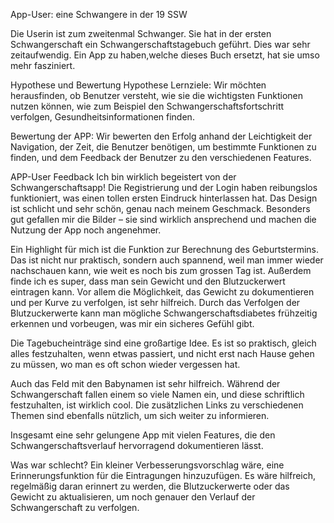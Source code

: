 App-User: eine Schwangere in der 19 SSW

Die Userin ist zum zweitenmal Schwanger. Sie hat in der ersten Schwangerschaft ein Schwangerschaftstagebuch geführt. Dies war sehr zeitaufwendig. 
Ein App zu haben,welche dieses Buch ersetzt, hat sie umso mehr fasziniert. 


Hypothese und Bewertung
Hypothese Lernziele: Wir möchten herausfinden, ob Benutzer versteht, wie sie die wichtigsten Funktionen nutzen können, wie zum Beispiel den Schwangerschaftsfortschritt verfolgen, Gesundheitsinformationen finden.

Bewertung der APP: Wir bewerten den Erfolg anhand der Leichtigkeit der Navigation, der Zeit, die Benutzer benötigen, um bestimmte Funktionen zu finden, und dem Feedback der Benutzer zu den verschiedenen Features.

APP-User Feedback
Ich bin wirklich begeistert von der Schwangerschaftsapp! Die Registrierung und der Login haben reibungslos funktioniert, was einen tollen ersten Eindruck hinterlassen hat. Das Design ist schlicht und sehr schön, genau nach meinem Geschmack. Besonders gut gefallen mir die Bilder – sie sind wirklich ansprechend und machen die Nutzung der App noch angenehmer.

Ein Highlight für mich ist die Funktion zur Berechnung des Geburtstermins. Das ist nicht nur praktisch, sondern auch spannend, weil man immer wieder nachschauen kann, wie weit es noch bis zum grossen Tag ist. Außerdem finde ich es super, dass man sein Gewicht und den Blutzuckerwert eintragen kann. Vor allem die Möglichkeit, das Gewicht zu dokumentieren und per Kurve zu verfolgen, ist sehr hilfreich. Durch das Verfolgen der Blutzuckerwerte kann man mögliche Schwangerschaftsdiabetes frühzeitig erkennen und vorbeugen, was mir ein sicheres Gefühl gibt.

Die Tagebucheinträge sind eine großartige Idee. Es ist so praktisch, gleich alles festzuhalten, wenn etwas passiert, und nicht erst nach Hause gehen zu müssen, wo man es oft schon wieder vergessen hat.

Auch das Feld mit den Babynamen ist sehr hilfreich. Während der Schwangerschaft fallen einem so viele Namen ein, und diese schriftlich festzuhalten, ist wirklich cool. Die zusätzlichen Links zu verschiedenen Themen sind ebenfalls nützlich, um sich weiter zu informieren.

Insgesamt eine sehr gelungene App mit vielen Features, die den Schwangerschaftsverlauf hervorragend dokumentieren lässt. 



Was war schlecht?
Ein kleiner Verbesserungsvorschlag wäre, eine Erinnerungsfunktion für die Eintragungen hinzuzufügen. Es wäre hilfreich, regelmäßig daran erinnert zu werden, die Blutzuckerwerte oder das Gewicht zu aktualisieren, um noch genauer den Verlauf der Schwangerschaft zu verfolgen.
